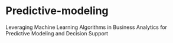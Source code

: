 # Predictive-modeling
Leveraging Machine Learning Algorithms in Business Analytics for Predictive Modeling and Decision Support
